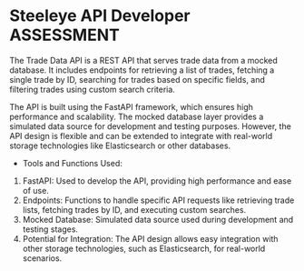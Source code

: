 # Steeleye API Developer ASSESSMENT

The Trade Data API is a REST API that serves trade data from a mocked database. It includes endpoints for retrieving a list of trades, fetching a single trade by ID, searching for trades based on specific fields, and filtering trades using custom search criteria.

The API is built using the FastAPI framework, which ensures high performance and scalability. The mocked database layer provides a simulated data source for development and testing purposes. However, the API design is flexible and can be extended to integrate with real-world storage technologies like Elasticsearch or other databases.

* Tools and Functions Used:
1. FastAPI: Used to develop the API, providing high performance and ease of use.
2. Endpoints: Functions to handle specific API requests like retrieving trade lists, fetching trades by ID, and executing custom searches.
3. Mocked Database: Simulated data source used during development and testing stages.
4. Potential for Integration: The API design allows easy integration with other storage technologies, such as Elasticsearch, for real-world scenarios.
